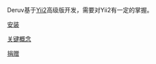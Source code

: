
Deruv基于[Yii2](http://www.yiiframework.com/)高级版开发，需要对Yii2有一定的掌握。

[安装](install.md)

[关键概念](keyconcepts.md)

[捐赠](donate.md)

